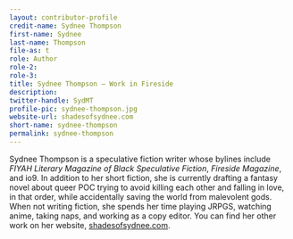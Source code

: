 ```yaml
---
layout: contributor-profile
credit-name: Sydnee Thompson
first-name: Sydnee
last-name: Thompson
file-as: t
role: Author
role-2:
role-3:
title: Sydnee Thompson — Work in Fireside
description:
twitter-handle: SydMT
profile-pic: sydnee-thompson.jpg
website-url: shadesofsydnee.com
short-name: sydnee-thompson
permalink: sydnee-thompson
---
```

Sydnee Thompson is a speculative fiction writer whose bylines include _FIYAH Literary Magazine of Black Speculative Fiction_, _Fireside Magazine_, and io9. In addition to her short fiction, she is currently drafting a fantasy novel about queer POC trying to avoid killing each other and falling in love, in that order, while accidentally saving the world from malevolent gods. When not writing fiction, she spends her time playing JRPGS, watching anime, taking naps, and working as a copy editor. You can find her other work on her website, [shadesofsydnee.com](http://shadesofsydnee.com).
